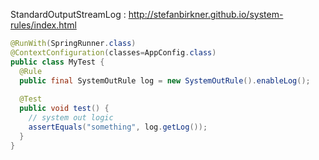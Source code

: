 StandardOutputStreamLog : <http://stefanbirkner.github.io/system-rules/index.html>

```java
@RunWith(SpringRunner.class)
@ContextConfiguration(classes=AppConfig.class)
public class MyTest {
  @Rule
  public final SystemOutRule log = new SystemOutRule().enableLog();
  
  @Test
  public void test() {
    // system out logic
    assertEquals("something", log.getLog());
  }
}
```
